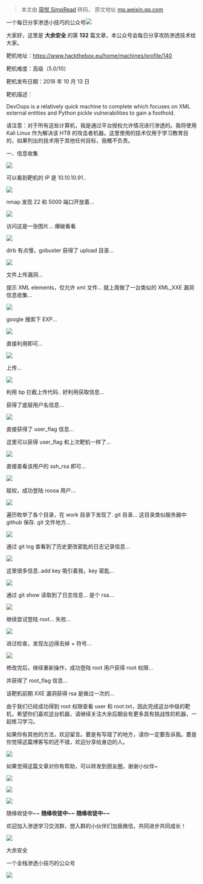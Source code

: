 > 本文由 [简悦 SimpRead](http://ksria.com/simpread/) 转码， 原文地址 [mp.weixin.qq.com](https://mp.weixin.qq.com/s/VZtvNqrbbKQB28QFLAcZ6A)

一个每日分享渗透小技巧的公众号![](https://mmbiz.qpic.cn/mmbiz_png/O7dWXt4o5KPTQKiaXksbZia7PmHLPX2vnCWsznInTj3b9TFYtTDIYG6lDGJZYYSv72NsVWF24Kjlo4MT29tEOQSg/640?wx_fmt=png)

  

  

大家好，这里是 **大余安全** 的第 **132** 篇文章，本公众号会每日分享攻防渗透技术给大家。

  

靶机地址：https://www.hackthebox.eu/home/machines/profile/140

靶机难度：高级（5.0/10）

靶机发布日期：2018 年 10 月 13 日

靶机描述：

DevOops is a relatively quick machine to complete which focuses on XML external entities and Python pickle vulnerabilities to gain a foothold.

请注意：对于所有这些计算机，我是通过平台授权允许情况进行渗透的。我将使用 Kali Linux 作为解决该 HTB 的攻击者机器。这里使用的技术仅用于学习教育目的，如果列出的技术用于其他任何目标，我概不负责。

  

  

一、信息收集

  

![](https://mmbiz.qpic.cn/mmbiz_png/O7dWXt4o5KNjZAJpkFMGUEGFibQ7z0P9M4MuUiaVibc1icHnX4xAcm0KpeM4gVOiblms4ODbxlBrmIwmjM85yPSwjAw/640?wx_fmt=png)

可以看到靶机的 IP 是 10.10.10.91..

![](https://mmbiz.qpic.cn/mmbiz_png/O7dWXt4o5KNjZAJpkFMGUEGFibQ7z0P9MUwzalIHOCJPflgJAYRrVY9EWVtMB26yuPYVE8ibZXozfpWzIyMZwNnA/640?wx_fmt=png)

nmap 发现 22 和 5000 端口开放着...

![](https://mmbiz.qpic.cn/mmbiz_png/O7dWXt4o5KNjZAJpkFMGUEGFibQ7z0P9M6uHA6wAWDGYwmY9EfAvD32XVpee6Ur3ic93zX7UvHpxnnYEOtn0bOAw/640?wx_fmt=png)

访问这是一张图片... 爆破看看

![](https://mmbiz.qpic.cn/mmbiz_png/O7dWXt4o5KNjZAJpkFMGUEGFibQ7z0P9MlRjjo8fFZup1uwhAV85AQ5zRtw1tEY8BsnNZ6YURr04TgM5zc1BXlg/640?wx_fmt=png)

dirb 有点慢，gobuster 获得了 upload 目录...

![](https://mmbiz.qpic.cn/mmbiz_png/O7dWXt4o5KNjZAJpkFMGUEGFibQ7z0P9MxcjfGh0lQibuqyydQXA5GZXbUZE48cybPBQwYTib3whAFv5XT2M8RntA/640?wx_fmt=png)

文件上传漏洞...

提示 XML elements，仅允许 xml 文件... 就上周做了一台类似的 XML_XXE 漏洞信息收集...

![](https://mmbiz.qpic.cn/mmbiz_png/O7dWXt4o5KNjZAJpkFMGUEGFibQ7z0P9Mbzia9qx6rpiahmicBLeX2VSwIuqghxspoLiaZtatKtsuXuxBr2z09xFbJA/640?wx_fmt=png)

google 搜索下 EXP...

![](https://mmbiz.qpic.cn/mmbiz_png/O7dWXt4o5KNjZAJpkFMGUEGFibQ7z0P9MJmmv2HL0OOibHE1vuLSRSd5GWGbtobzjQ8VWoXfYy3zEY2K3czJHueA/640?wx_fmt=png)

直接利用即可...

![](https://mmbiz.qpic.cn/mmbiz_png/O7dWXt4o5KNjZAJpkFMGUEGFibQ7z0P9M2gsteqnXPRSSHObM7M4N3axGicX3DEFoTPib0zMU2VNs7xkAGj8e7qeA/640?wx_fmt=png)

上传...

![](https://mmbiz.qpic.cn/mmbiz_png/O7dWXt4o5KNjZAJpkFMGUEGFibQ7z0P9MwxCXCiaCE9LCZ79h18QXGHIgseyUBPEtnlttvLjsRn540wMaeIa1eyw/640?wx_fmt=png)

利用 bp 拦截上传代码.. 好利用获取信息...

获得了底层用户名信息...

![](https://mmbiz.qpic.cn/mmbiz_png/O7dWXt4o5KNjZAJpkFMGUEGFibQ7z0P9ML3icOXbHViaHotjZznicTZibzvTBOc59uts560mo6yZPK0FckNobG01TMQ/640?wx_fmt=png)

直接获得了 user_flag 信息...

这里可以获得 user_flag 和上次靶机一样了...

![](https://mmbiz.qpic.cn/mmbiz_png/O7dWXt4o5KNjZAJpkFMGUEGFibQ7z0P9MNZhBXqQzicdEpNQvFVrsvgPrd1EiaInfXFzlpAL1UdRBlsMreibQDiclsA/640?wx_fmt=png)

直接查看该用户的 ssh_rsa 即可...

![](https://mmbiz.qpic.cn/mmbiz_png/O7dWXt4o5KNjZAJpkFMGUEGFibQ7z0P9Mr5ehgqytdjZpCMta4UxFOUmLnG2swkW1xljFOVaOL7YgXNNRE9UzDQ/640?wx_fmt=png)

赋权，成功登陆 roosa 用户...

![](https://mmbiz.qpic.cn/mmbiz_png/O7dWXt4o5KNjZAJpkFMGUEGFibQ7z0P9MPEW3gxE9oM53dN5jv6nP3nySkEr2VK8ZZvE93Nia13V7pXy7V0WLia3Q/640?wx_fmt=png)

遍历枚举了各个目录，在 work 目录下发现了. git 目录... 这目录类似服务器中 github 保存. git 文件地方...

![](https://mmbiz.qpic.cn/mmbiz_png/O7dWXt4o5KNjZAJpkFMGUEGFibQ7z0P9MHE1zvzE9Xw0qbkqncAQTxnb36Kic6KIQtncuJgLGqb6qq432jJJ0mLA/640?wx_fmt=png)

通过 git log 查看到了历史更改密匙的日志记录信息...

![](https://mmbiz.qpic.cn/mmbiz_png/O7dWXt4o5KNjZAJpkFMGUEGFibQ7z0P9M3VZZJM11ianuv6ENfic9KwUibyMIcA5j5dFAeltNc7pQBRX2oKy8D9Org/640?wx_fmt=png)

这里很多信息..add key 吸引着我，key 密匙...

![](https://mmbiz.qpic.cn/mmbiz_png/O7dWXt4o5KNjZAJpkFMGUEGFibQ7z0P9MML7KOOgRCAJ3YyN5A9HB5ib7cm4V7IxWibLrx9hSSpJ77VFPe5XSia5Lw/640?wx_fmt=png)

通过 git show 读取到了日志信息... 是个 rsa...

![](https://mmbiz.qpic.cn/mmbiz_png/O7dWXt4o5KNjZAJpkFMGUEGFibQ7z0P9MiaK2yAqKdWJahV8wkpFiaWVFjEfqxanRuWbtvPMPO6ibg4lVQ6soO01qg/640?wx_fmt=png)

继续尝试登陆 root... 失败...

![](https://mmbiz.qpic.cn/mmbiz_png/O7dWXt4o5KNjZAJpkFMGUEGFibQ7z0P9MTic6n0Qegc9I8EnJg5HGWG8icJxzQKe1ySN0HBd4jtlzk6asagTwQMrg/640?wx_fmt=png)

进过检查，发现左边得去掉 + 符号...

![](https://mmbiz.qpic.cn/mmbiz_png/O7dWXt4o5KNjZAJpkFMGUEGFibQ7z0P9MD0YuMTo7VvrFtlqqUp5XlPzn7icg8ya0tBdIIGStJIScibDS9uf824bQ/640?wx_fmt=png)

修改完后，继续重新操作，成功登陆 root 用户获得 root 权限...

并获得了 root_flag 信息...

该靶机前期 XXE 漏洞获得 rsa 是做过一次的...

由于我们已经成功得到 root 权限查看 user 和 root.txt，因此完成这台中级的靶机，希望你们喜欢这台机器，请继续关注大余后期会有更多具有挑战性的机器，一起练习学习。

如果你有其他的方法，欢迎留言。要是有写错了的地方，请你一定要告诉我。要是你觉得这篇博客写的还不错，欢迎分享给身边的人。

![](https://mmbiz.qpic.cn/mmbiz_png/mOcxDEIvrQXjKq4u8WBtxHcSvTMPpTEKv2hGbMbxR5ic3iapf3RFeETmwkrHdGnMqZdZ8cFHBpyOsEgvx1QnJRpw/640?wx_fmt=png)

如果觉得这篇文章对你有帮助，可以转发到朋友圈，谢谢小伙伴~

![](https://mmbiz.qpic.cn/mmbiz_png/c5xrRn4430AnqkfAJc38Vpnc5XiaADLTjiciciaibYU4EHw3Nuh7YMtuB0hz3sb8Em9iatt5skAsibuuysPLdLY5LtWOw/640?wx_fmt=png)

![](https://mmbiz.qpic.cn/mmbiz_png/p3lIbvldZiabdI5iaCb3icRhtygUuo2sp6Hcdq0ANlpy5W3gL628uq032jsoVnGnl6HdGrgDXjfazFtkp6IInibDdQ/640?wx_fmt=png)

![](https://mmbiz.qpic.cn/mmbiz_png/O7dWXt4o5KPqjaFWwyrrhiciahSpOibxqKvSIFX0iaPcG00CjYIwQDwIDeIicmFMlOVNyhWYVSE8pJK566UK3YOUNWQ/640?wx_fmt=png)

随缘收徒中~~ **随缘收徒中~~** **随缘收徒中~~**

欢迎加入渗透学习交流群，想入群的小伙伴们加我微信，共同进步共同成长！

![](https://mmbiz.qpic.cn/mmbiz_png/ndicuTO22p6ibN1yF91ZicoggaJJZX3vQ77Vhx81O5GRyfuQoBRjpaUyLOErsSo8PwNYlT1XzZ6fbwQuXBRKf4j3Q/640?wx_fmt=png)  

大余安全

一个全栈渗透小技巧的公众号

![](https://mmbiz.qpic.cn/mmbiz_png/O7dWXt4o5KPTQKiaXksbZia7PmHLPX2vnCSsnsc7MHh257oYRic1MOT8qibABNUEnTq9DUL7QBwnS52EheJf4m8iaTQ/640?wx_fmt=png)